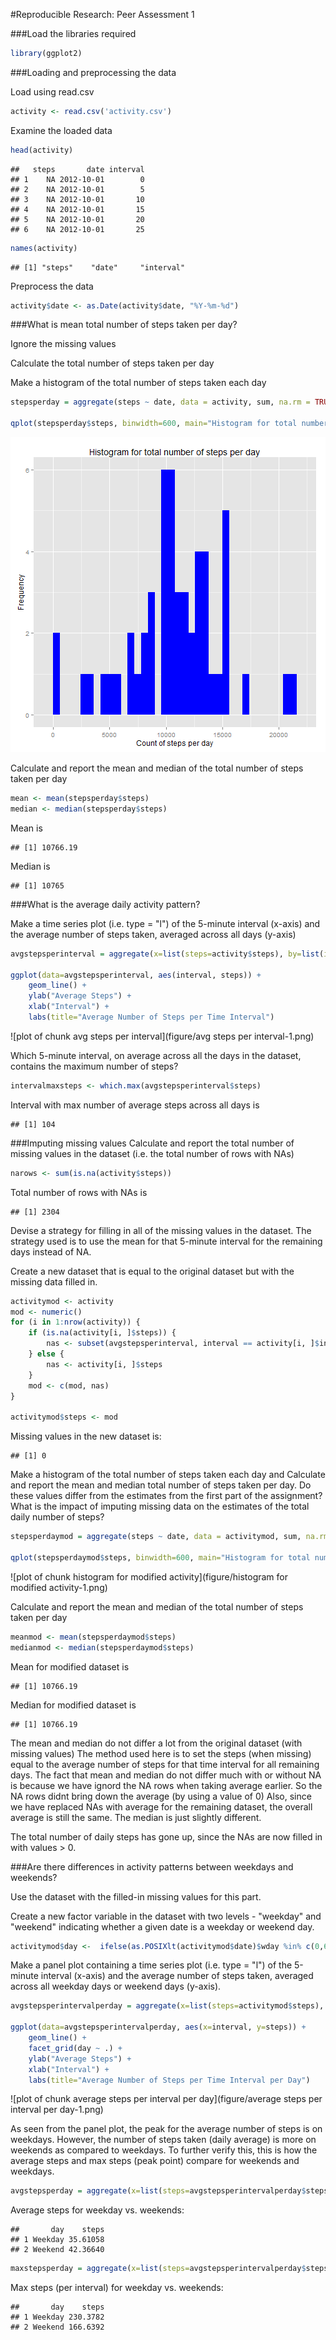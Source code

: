 #Reproducible Research: Peer Assessment 1

###Load the libraries required

```r
library(ggplot2)
```

###Loading and preprocessing the data

Load using read.csv

```r
activity <- read.csv('activity.csv')
```

Examine the loaded data

```r
head(activity)
```

```
##   steps       date interval
## 1    NA 2012-10-01        0
## 2    NA 2012-10-01        5
## 3    NA 2012-10-01       10
## 4    NA 2012-10-01       15
## 5    NA 2012-10-01       20
## 6    NA 2012-10-01       25
```

```r
names(activity)
```

```
## [1] "steps"    "date"     "interval"
```

Preprocess the data

```r
activity$date <- as.Date(activity$date, "%Y-%m-%d")
```

###What is mean total number of steps taken per day?

Ignore the missing values

Calculate the total number of steps taken per day

Make a histogram of the total number of steps taken each day



```r
stepsperday = aggregate(steps ~ date, data = activity, sum, na.rm = TRUE)

qplot(stepsperday$steps, binwidth=600, main="Histogram for total number of steps per day", ylab="Frequency", xlab="Count of steps per day", fill=I("blue"))
```

![plot of chunk histogram](figure/histogram-1.png) 

Calculate and report the mean and median of the total number of steps taken per day


```r
mean <- mean(stepsperday$steps)
median <- median(stepsperday$steps)
```

Mean is 

```
## [1] 10766.19
```

Median is 

```
## [1] 10765
```

###What is the average daily activity pattern?

Make a time series plot (i.e. type = "l") of the 5-minute interval (x-axis) and the average number of steps taken, averaged across all days (y-axis)


```r
avgstepsperinterval = aggregate(x=list(steps=activity$steps), by=list(interval=activity$interval), mean, na.rm=TRUE)

ggplot(data=avgstepsperinterval, aes(interval, steps)) +
    geom_line() +
    ylab("Average Steps") +
    xlab("Interval") +
    labs(title="Average Number of Steps per Time Interval")
```

![plot of chunk avg steps per interval](figure/avg steps per interval-1.png) 

Which 5-minute interval, on average across all the days in the dataset, contains the maximum number of steps?


```r
intervalmaxsteps <- which.max(avgstepsperinterval$steps)
```

Interval with max number of average steps across all days is 

```
## [1] 104
```

###Imputing missing values
Calculate and report the total number of missing values in the dataset (i.e. the total number of rows with NAs)


```r
narows <- sum(is.na(activity$steps))
```

Total number of rows with NAs is


```
## [1] 2304
```

Devise a strategy for filling in all of the missing values in the dataset. The strategy used is to use the mean for that 5-minute interval for the remaining days instead of NA. 

Create a new dataset that is equal to the original dataset but with the missing data filled in.


```r
activitymod <- activity
mod <- numeric()
for (i in 1:nrow(activity)) {
    if (is.na(activity[i, ]$steps)) {
        nas <- subset(avgstepsperinterval, interval == activity[i, ]$interval)$steps
    } else {
        nas <- activity[i, ]$steps
    }
    mod <- c(mod, nas)
}

activitymod$steps <- mod
```

Missing values in the new dataset is:

```
## [1] 0
```

Make a histogram of the total number of steps taken each day and Calculate and report the mean and median total number of steps taken per day. Do these values differ from the estimates from the first part of the assignment? What is the impact of imputing missing data on the estimates of the total daily number of steps?


```r
stepsperdaymod = aggregate(steps ~ date, data = activitymod, sum, na.rm = TRUE)

qplot(stepsperdaymod$steps, binwidth=600, main="Histogram for total number of steps per day", ylab="Frequency", xlab="Count of steps per day", fill=I("blue"))
```

![plot of chunk histogram for modified activity](figure/histogram for modified activity-1.png) 

Calculate and report the mean and median of the total number of steps taken per day


```r
meanmod <- mean(stepsperdaymod$steps)
medianmod <- median(stepsperdaymod$steps)
```

Mean for modified dataset is 

```
## [1] 10766.19
```

Median for modified dataset is 

```
## [1] 10766.19
```

The mean and median do not differ a lot from the original dataset (with missing values)
The method used here is to set the steps (when missing) equal to the average number of steps for that time interval for all remaining days. The fact that mean and median do not differ much
with or without NA is because we have ignord the NA rows when taking average earlier. 
So the NA rows didnt bring down the average (by using a value of 0)
Also, since we have replaced NAs with average for the remaining dataset, the overall average is still the same. The median is just slightly different.

The total number of daily steps has gone up, since the NAs are now filled in with values > 0. 

###Are there differences in activity patterns between weekdays and weekends?

Use the dataset with the filled-in missing values for this part.

Create a new factor variable in the dataset with two levels - "weekday" and "weekend" indicating whether a given date is a weekday or weekend day.


```r
activitymod$day <-  ifelse(as.POSIXlt(activitymod$date)$wday %in% c(0,6), 'Weekend', 'Weekday')
```


Make a panel plot containing a time series plot (i.e. type = "l") of the 5-minute interval (x-axis) and the average number of steps taken, averaged across all weekday days or weekend days (y-axis). 


```r
avgstepsperintervalperday = aggregate(x=list(steps=activitymod$steps), by=list(interval=activitymod$interval, day=activitymod$day), mean, na.rm=TRUE)

ggplot(data=avgstepsperintervalperday, aes(x=interval, y=steps)) +
    geom_line() + 
    facet_grid(day ~ .) +
    ylab("Average Steps") + 
    xlab("Interval") +
    labs(title="Average Number of Steps per Time Interval per Day")
```

![plot of chunk average steps per interval per day](figure/average steps per interval per day-1.png) 

As seen from the panel plot, the peak for the average number of steps is on weekdays. However, the number of steps taken (daily average) is more on weekends as compared to weekdays.
To further verify this, this is how the average steps and max steps (peak point) compare for weekends and weekdays. 


```r
avgstepsperday = aggregate(x=list(steps=avgstepsperintervalperday$steps), by=list(day=avgstepsperintervalperday$day), mean, na.rm=TRUE)
```

Average steps for weekday vs. weekends:

```
##       day    steps
## 1 Weekday 35.61058
## 2 Weekend 42.36640
```


```r
maxstepsperday = aggregate(x=list(steps=avgstepsperintervalperday$steps), by=list(day=avgstepsperintervalperday$day), max, na.rm=TRUE)
```

Max steps (per interval) for weekday vs. weekends:

```
##       day    steps
## 1 Weekday 230.3782
## 2 Weekend 166.6392
```





